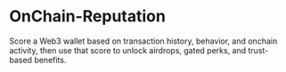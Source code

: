 # OnChain-Reputation
Score a Web3 wallet based on transaction history, behavior, and onchain activity, then use that score to unlock airdrops, gated perks, and trust-based benefits.
